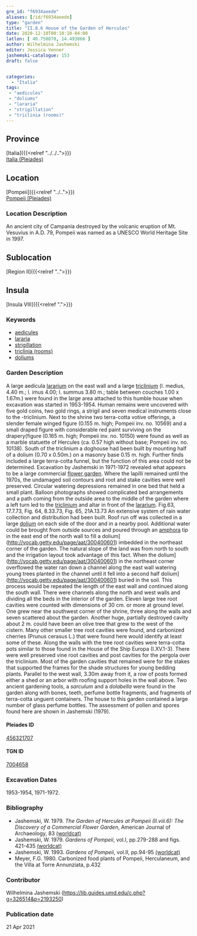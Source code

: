 ```yaml
---
gre_id: "f6934aeede"
aliases: [/id/f6934aeede]
type: "garden"
title: "II.8.6 House of the Garden of Hercules"
date: 2020-12-10T00:10:10-04:00
latlon: [ 40.750870, 14.493866 ]
author: Wilhelmina Jashemski
editor: Jessica Venner
jashemski-catalogue: 153
draft: false


categories:
  - "Italia"
tags:
 - "aedicules"
 - "doliums"
 - "lararia"
 - "strigillation"
 - "triclinia (rooms)"
---
```


## Province
[Italia]({{<relref "../../..">}}) \
[Italia (Pleiades)](https://pleiades.stoa.org/places/1052)

## Location
[Pompeii]({{<relref "../..">}}) \
[Pompeii (Pleiades)](https://pleiades.stoa.org/places/433032)


### Location Description
An ancient city of Campania destroyed by the volcanic eruption of Mt. Vesuvius in A.D. 79, Pompeii was named as a UNESCO World Heritage Site in 1997.

## Sublocation
[Region II]({{<relref "..">}})
## Insula
[Insula VIII]({{<relref ".">}})

### Keywords
 - [aedicules](http://vocab.getty.edu/page/aat/300002574)
 - [lararia](http://vocab.getty.edu/page/aat/300400600)
 - [strigillation](http://vocab.getty.edu/page/aat/300121959)
 - [triclinia (rooms)](http://vocab.getty.edu/page/aat/300142552)
 - [doliums](http://vocab.getty.edu/page/aat/300400601)



### Garden Description
A large aedicula [lararium](http://vocab.getty.edu/page/aat/300400600) on the east wall and a large [triclinium](http://vocab.getty.edu/page/aat/300142552) (l. medius, 4.40 m.; l. imus 4.00; l. summus 3.80 m.; table between couches 1.00 x 1.67m.) were found in the large area attached to this humble house when excavation was started in 1953-1954. Human remains were uncovered with five gold coins, two gold rings, a strigil and seven medical instruments close to the -triclinium. Next to the shrine two terra-cotta votive offerings, a slender female winged figure (0.155 m. high; Pompeii inv. no. 10569) and a small draped figure with considerable red paint surviving on the drapery(figure (0.165 m. high; Pompeii inv. no. 10150) were found as well as a marble statuette of Hercules (ca. 0.57 high without base; Pompeii inv. no. 10138). South of the triclinium a doghouse had been built by mounting half of a dolium (0.70 x 0.50m.) on a masonry base 0.15 m. high. Further finds included a large terra-cotta funnel, but the function of this area could not be determined.
Excavation by Jashemski in 1971-1972 revealed what appears to be a large commercial [flower garden](http://vocab.getty.edu/page/aat/300008135). Where the lapilli remained until the 1970s, the undamaged soil contours and root and stake cavities were well preserved. Circular watering depressions remained in one bed that held a small plant. Balloon photographs showed complicated bed arrangements and a path coming from the outside area to the middle of the garden where a left turn led to the [triclinium](http://vocab.getty.edu/page/aat/300142552) and altar in front of the [lararium](http://vocab.getty.edu/page/aat/300400600). Fig.63,  17.7.73, Fig. 64, 8.33.73, Fig. 65, 21A.13.73 An extensive system of rain water collection and distribution had been built.  Roof run off was collected in a large [dolium](http://vocab.getty.edu/page/aat/300400601) on each side of the door and in a nearby pool.  Additional water could be brought from outside sources and poured through an [amphora](http://vocab.getty.edu/page/aat/300148696) tip in the east end of the north wall to fill a dolium](http://vocab.getty.edu/page/aat/300400601) imbedded in the northeast corner of the garden. The natural slope of the land was from north to south and the irrigation layout took advantage of this fact. When the dolium](http://vocab.getty.edu/page/aat/300400601) in the northeast corner overflowed the water ran down a channel along the east wall watering young trees planted in the channel until it fell into a second half dolium](http://vocab.getty.edu/page/aat/300400601) buried in the soil. This process would be repeated the length of the east wall and continued along the south wall. There were channels along the north and west walls and dividing all the beds in the interior of the garden.
Eleven large tree root cavities were counted with dimensions of 30 cm. or more at ground level. One grew near the southwest corner of the shrine, three along the walls and seven scattered about the garden. Another huge, partially destroyed cavity about 2 m. could have been an olive tree that grew to the west of the cistern. Many other smaller tree root cavities were found, and carbonized cherries (Prunus cerasus L.) that were found here would identify at least some of these. Along the walls with the tree root cavities were terra-cotta pots similar to those found in the House of the Ship Europa (I.XV.1-3). There were well preserved vine root cavities and post cavities for the pergola over the triclinium. Most of the garden cavities that remained were for the stakes that supported the frames for the shade structures for young bedding plants. Parallel to the west wall, 3.30m away from it, a row of posts formed either a shed or an arbor with roofing support holes in the wall above. Two ancient gardening tools, a *sarculum* and a *dolabella* were found in the garden along with bones, teeth, perfume bottle fragments, and fragments of terra-cotta unguent containers. The house to this garden contained a large number of glass perfume bottles. The assessment of pollen and spores found here are shown in Jashemski (1979).


<!--### Plans
{{< image src="../../fig._62,_plan_of_region_ii,_insula_viii.png" alt="Fig. 62, Plan of Region II, insula viii" title="Fig. 62, Plan of Region II, insula viii" >}}

### Images
{{< image src="../../fig._63,_ii.viii.6_17.7.73.jpg" alt="Fig.63, 17.7.73 (Stanley Jashemski, Jashemski Archives, University of Maryland)" title="Fig.63, 17.7.73 (Stanley Jashemski, Jashemski Archives, University of Maryland)" >}}
{{< image src="../../fig._64,_ii.viii.6_8.33.73.jpg" alt="Fig. 64, 8.33.73 (Stanley Jashemski, Jashemski Archives, University of Maryland)" title="Fig. 64, 8.33.73 (Stanley Jashemski, Jashemski Archives, University of Maryland)" >}}
{{< image src="../../fig._65,_ii.viii.6_21a.13.73.jpg" alt="Fig. 65, 21A.13.73  (Stanley Jashemski, Jashemski Archives, University of Maryland)" title="Fig. 65, 21A.13.73 (Stanley Jashemski, Jashemski Archives, University of Maryland)" >}}

{{< image src="../../fig._66,_ii.viii.6_23.23.74.jpg" alt="Fig. 66, 23.23.74 (Stanley Jashemski, Jashemski Archives, University of Maryland)" title="Fig. 66, 23.23.74 (Stanley Jashemski, Jashemski Archives, University of Maryland)" >}}
{{< image src="../../fig._67,_ii.viii.6_21.31.73.jpg" alt="Fig. 67, 21.31.73 (Stanley Jashemski, Jashemski Archives, University of Maryland)" title="Fig. 67, 21.31.73 (Stanley Jashemski, Jashemski Archives, University of Maryland)" >}}
{{< image src="../../fig._68,_ii.viii.6_18.10.73.jpg" alt="Fig. 68, 18.10.73 (Stanley Jashemski, Jashemski Archives, University of Maryland)" title="Fig. 68, 18.10.73 (Stanley Jashemski, Jashemski Archives, University of Maryland)" >}}

{{< image src="../../fig._69,_ii.viii.6_21.15.73.jpg" alt="Fig. 69, 21.15.73 (Stanley Jashemski, Jashemski Archives, University of Maryland)" title="Fig. 69, 21.15.73 (Stanley Jashemski, Jashemski Archives, University of Maryland)" >}}
{{< image src="../../fig._70,_ii.viii.6_7.33.73.jpg" alt="Fig. 70, 7.33.73 (Stanley Jashemski, Jashemski Archives, University of Maryland)" title="Fig. 70, 7.33.73 (Stanley Jashemski, Jashemski Archives, University of Maryland)" >}}
{{< image src="../../fig._71,_ii.viii.6_11.8.73.jpg" alt="Fig. 71, 11.8.73 (Stanley Jashemski, Jashemski Archives, University of Maryland)" title="Fig. 71, 11.8.73 (Stanley Jashemski, Jashemski Archives, University of Maryland)" >}}
{{< image src="../../fig._72,_ii.viii.6_11.31.71.jpg" alt="Fig. 72, 11.31.71 (Stanley Jashemski, Jashemski Archives, University of Maryland)" title="Fig. 72, 11.31.71 (Stanley Jashemski, Jashemski Archives, University of Maryland)" >}}
{{< image src="../../fig._73,_ii.viii.6_21.30.72.jpg" alt="Fig. 73, 21.30.72 (Stanley Jashemski, Jashemski Archives, University of Maryland)" title="Fig. 73, 21.30.72 (Stanley Jashemski, Jashemski Archives, University of Maryland)" >}}
{{< image src="../../fig._74,_ii.viii.6_11.20.74.jpg" alt="Fig. 74, 11.20.74 (Stanley Jashemski, Jashemski Archives, University of Maryland)" title="Fig. 74, 11.20.74 (Stanley Jashemski, Jashemski Archives, University of Maryland)" >}}-->

#### Pleiades ID
[456321707](https://pleiades.stoa.org/places/456321707)

#### TGN ID
[7004658](http://vocab.getty.edu/page/tgn/7004658)

###  Excavation Dates
1953-1954, 1971-1972.

### Bibliography
* Jashemski, W. 1979. *The Garden of Hercules at Pompeii (II.viii.6): The Discovery of a Commercial Flower Garden*,  American Journal of Archaeology, 83 [(worldcat)](http://www.worldcat.org/oclc/5548781112)
* Jashemski, W. 1979. *Gardens of Pompeii*, vol.I, pp.279-288 and figs. 421-435 [(worldcat)](http://www.worldcat.org/oclc/884024123)
* Jashemski, W. 1993. *Gardens of Pompeii*, vol.II, pp.94-95 [(worldcat)](http://www.worldcat.org/oclc/921816405)
* Meyer, F.G. 1980. Carbonized food plants of Pompeii, Herculaneum, and the Villa at Torre Annunziata, p.432


### Contributor
Wilhelmina Jashemski (https://lib.guides.umd.edu/c.php?g=326514&p=2193250)

### Publication date

21 Apr 2021
